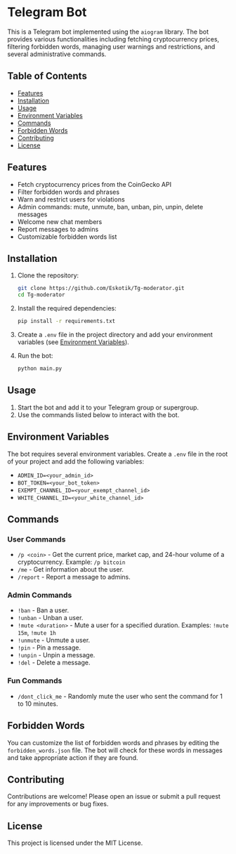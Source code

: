 # Telegram Bot

This is a Telegram bot implemented using the `aiogram` library. The bot provides various functionalities including fetching cryptocurrency prices, filtering forbidden words, managing user warnings and restrictions, and several administrative commands.

## Table of Contents
- [Features](#features)
- [Installation](#installation)
- [Usage](#usage)
- [Environment Variables](#environment-variables)
- [Commands](#commands)
- [Forbidden Words](#forbidden-words)
- [Contributing](#contributing)
- [License](#license)

## Features
- Fetch cryptocurrency prices from the CoinGecko API
- Filter forbidden words and phrases
- Warn and restrict users for violations
- Admin commands: mute, unmute, ban, unban, pin, unpin, delete messages
- Welcome new chat members
- Report messages to admins
- Customizable forbidden words list

## Installation
1. Clone the repository:
    ```sh
    git clone https://github.com/Eskotik/Tg-moderator.git
    cd Tg-moderator
    ```

2. Install the required dependencies:
    ```sh
    pip install -r requirements.txt
    ```

3. Create a `.env` file in the project directory and add your environment variables (see [Environment Variables](#environment-variables)).

4. Run the bot:
    ```sh
    python main.py
    ```

## Usage
1. Start the bot and add it to your Telegram group or supergroup.
2. Use the commands listed below to interact with the bot.

## Environment Variables
The bot requires several environment variables. Create a `.env` file in the root of your project and add the following variables:
- `ADMIN_ID=<your_admin_id>`
- `BOT_TOKEN=<your_bot_token>`
- `EXEMPT_CHANNEL_ID=<your_exempt_channel_id>`
- `WHITE_CHANNEL_ID=<your_white_channel_id>`

## Commands
### User Commands
- `/p <coin>` - Get the current price, market cap, and 24-hour volume of a cryptocurrency. Example: `/p bitcoin`
- `/me` - Get information about the user.
- `/report` - Report a message to admins.

### Admin Commands
- `!ban` - Ban a user.
- `!unban` - Unban a user.
- `!mute <duration>` - Mute a user for a specified duration. Examples: `!mute 15m`, `!mute 1h`
- `!unmute` - Unmute a user.
- `!pin` - Pin a message.
- `!unpin` - Unpin a message.
- `!del` - Delete a message.

### Fun Commands
- `/dont_click_me` - Randomly mute the user who sent the command for 1 to 10 minutes.

## Forbidden Words
You can customize the list of forbidden words and phrases by editing the `forbidden_words.json` file. The bot will check for these words in messages and take appropriate action if they are found.

## Contributing
Contributions are welcome! Please open an issue or submit a pull request for any improvements or bug fixes.

## License
This project is licensed under the MIT License.
